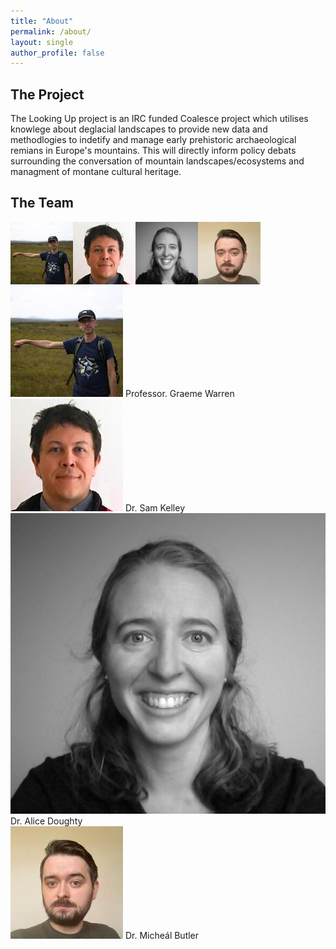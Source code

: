 ```yaml
---
title: "About"
permalink: /about/
layout: single
author_profile: false
---
```


## The Project

The Looking Up project is an IRC funded Coalesce project which utilises knowlege about deglacial landscapes to provide new data and methodlogies to indetify and manage early prehistoric archaeological remians in Europe's mountains. This will directly inform policy debats surrounding the conversation of mountain landscapes/ecosystems and managment of montane cultural heritage.

## The Team
<div><img align="left" width="100" height="100" src="/assets/images/graeme.jpg"></div>
<div><img align="left" width="100" height="100" src="/assets/images/sam.jpg"></div>
<div><img align="left" width="100" height="100" src="/assets/images/alice.jpg"></div>
<div><img align="left" width="100" height="100" src="/assets/images/micheal.jpg"></div>


<div class="team">
    <div><img src="assets/images/graeme.jpg" /> Professor. Graeme Warren</div>
    <div><img src="assets/images/sam.jpg" /> Dr. Sam Kelley</div>
    <div><img src="assets/images/alice.jpg" /> Dr. Alice Doughty</div>
    <div><img src="assets/images/micheal.jpg" /> Dr. Micheál Butler</div>
</div>